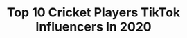 ---
title: Top 10 Cricket Players TikTok Influencers In 2020
description: >-
  Find top cricket players TikTok influencers in 2020. Most popular hashtags: #doubleexposure #love #mahi #duet.
platform: TikTok
profiles:
  - username: "om___523"
    fullname: >-
      ❤HEARTS💔 BREAKER.❤
    location: "India"
    followers: 24642
    engagement: 1823
    commentsToLikes: 0.029513
    id: ckad5724qsynm0i785hfri3hz
    verified: false
    hashtags: "#bilanchinagin, #jitathajiskeliye, #go, #yedyachijatra"
  - username: "abd__17"
    fullname: >-
      ab devilliers 
    location: "India"
    followers: 18904
    engagement: 1433
    commentsToLikes: 0.006998
    id: ckan07sqop8xa0i78qlev8t9y
    verified: false
    hashtags: "#fafduplesiss, #donbradman, #rcb, #dalesteyn"
  - username: "mayanksanghai"
    fullname: >-
      Mr720
    location: "India"
    followers: 339514
    engagement: 998
    commentsToLikes: 0.001858
    id: ckae7bbdxg8ur0i7811e1j45f
    verified: false
    hashtags: "#pubg, #doubleexposure, #wicket, #cricketlove"
  - username: "sandeep.lamichhane25"
    fullname: >-
      Sandeep.Lamichhane
    location: "Nepal"
    followers: 43146
    engagement: 1164
    commentsToLikes: 0.007264
    id: ck9ke1vvnwuwn0j78cbmddtey
    verified: false
    hashtags: "#timinaichhau, #bhetukasari, #nepalimusic, #memory"
  - username: "newton96"
    fullname: >-
      Anupam singh
    location: "India"
    followers: 106508
    engagement: 1376
    commentsToLikes: 0.002115
    id: cka0md3nbuol20i784v8souee
    verified: false
    hashtags: "#class, #mahi, #viral, #bhojpuri"
  - username: "volleyball_loves_"
    fullname: >-
      Power_of_volleyball
    location: "India"
    followers: 35692
    engagement: 1146
    commentsToLikes: 0.002626
    id: ckaileatfnr1r0i7888aqnlln
    verified: false
    hashtags: "#voleyplaya, #share, #doubleexposure, #volleyballmom"
  - username: "mr.abdullah86"
    fullname: >-
      @abdullahkhan016
    location: "Pakistan"
    followers: 10917
    engagement: 2229
    commentsToLikes: 0.001291
    id: cka0wpm2s3umo0i78n471aun3
    verified: false
    hashtags: "#100kchallenge, #muslamano, #sipan, #function"
  - username: "labusshagme"
    fullname: >-
      Lasagna 🥰
    location: "Australia"
    followers: 9028
    engagement: 1323
    commentsToLikes: 0.023644
    id: cka7o8i8i0zhh0i789v3d1kz9
    verified: false
    hashtags: "#cursedimages, #happyathome, #pitch, #openers"
  - username: "mahlanwala01"
    fullname: >-
      ਮਾਹਲਾਂ ਵਾਲਾ
    location: "New Zealand"
    followers: 3606
    engagement: 464
    commentsToLikes: 0.035194
    id: cka6k1xmtx5110i78rffi2nih
    verified: false
    hashtags: "#sports, #beauty, #happynewyear, #najare"
  - username: "dhonisuperfan"
    fullname: >-
      Dhoni Superfan
    location: "India"
    followers: 211834
    engagement: 760
    commentsToLikes: 0.004087
    id: ck9ad66ravuc20j788zr9w7bq
    verified: true
    hashtags: "#prabhudeva, #tamil, #singing, #anushkasharma"
---
